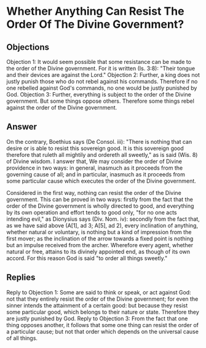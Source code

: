# Whether Anything Can Resist The Order Of The Divine Government?
## Objections
Objection 1: It would seem possible that some resistance can be made to the order of the Divine government. For it is written (Is. 3:8): "Their tongue and their devices are against the Lord."
Objection 2: Further, a king does not justly punish those who do not rebel against his commands. Therefore if no one rebelled against God's commands, no one would be justly punished by God.
Objection 3: Further, everything is subject to the order of the Divine government. But some things oppose others. Therefore some things rebel against the order of the Divine government.
## Answer
On the contrary, Boethius says (De Consol. iii): "There is nothing that can desire or is able to resist this sovereign good. It is this sovereign good therefore that ruleth all mightily and ordereth all sweetly," as is said (Wis. 8) of Divine wisdom.
I answer that, We may consider the order of Divine providence in two ways: in general, inasmuch as it proceeds from the governing cause of all; and in particular, inasmuch as it proceeds from some particular cause which executes the order of the Divine government.

Considered in the first way, nothing can resist the order of the Divine government. This can be proved in two ways: firstly from the fact that the order of the Divine government is wholly directed to good, and everything by its own operation and effort tends to good only, "for no one acts intending evil," as Dionysius says (Div. Nom. iv): secondly from the fact that, as we have said above (A[1], ad 3; A[5], ad 2), every inclination of anything, whether natural or voluntary, is nothing but a kind of impression from the first mover; as the inclination of the arrow towards a fixed point is nothing but an impulse received from the archer. Wherefore every agent, whether natural or free, attains to its divinely appointed end, as though of its own accord. For this reason God is said "to order all things sweetly."
## Replies
Reply to Objection 1: Some are said to think or speak, or act against God: not that they entirely resist the order of the Divine government; for even the sinner intends the attainment of a certain good: but because they resist some particular good, which belongs to their nature or state. Therefore they are justly punished by God.
Reply to Objection 3: From the fact that one thing opposes another, it follows that some one thing can resist the order of a particular cause; but not that order which depends on the universal cause of all things.